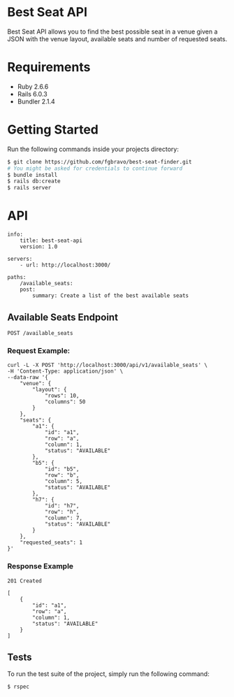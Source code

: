 # Best Seat API
Best Seat API allows you to find the best possible seat in a venue given a JSON with the venue layout, available seats and number of requested seats.

# Requirements
- Ruby 2.6.6
- Rails 6.0.3
- Bundler 2.1.4

# Getting Started
Run the following commands inside your projects directory:
```sh
$ git clone https://github.com/fgbravo/best-seat-finder.git
# You might be asked for credentials to continue forward
$ bundle install
$ rails db:create
$ rails server
```

# API
```
info:
    title: best-seat-api
    version: 1.0

servers:
    - url: http://localhost:3000/
    
paths:
    /available_seats:
    post:
        summary: Create a list of the best available seats
```

## Available Seats Endpoint

`POST /available_seats`

### Request Example:

```
curl -L -X POST 'http://localhost:3000/api/v1/available_seats' \
-H 'Content-Type: application/json' \
--data-raw '{
    "venue": {
        "layout": {
            "rows": 10,
            "columns": 50
        }
    },
    "seats": {
        "a1": {
            "id": "a1",
            "row": "a",
            "column": 1,
            "status": "AVAILABLE"
        },
        "b5": {
            "id": "b5",
            "row": "b",
            "column": 5,
            "status": "AVAILABLE"
        },
        "h7": {
            "id": "h7",
            "row": "h",
            "column": 7,
            "status": "AVAILABLE"
        }
    },
    "requested_seats": 1
}'
```

### Response Example
`201 Created`
```
[
    {
        "id": "a1",
        "row": "a",
        "column": 1,
        "status": "AVAILABLE"
    }
]
```

## Tests
To run the test suite of the project, simply run the following command:
```sh
$ rspec
```

